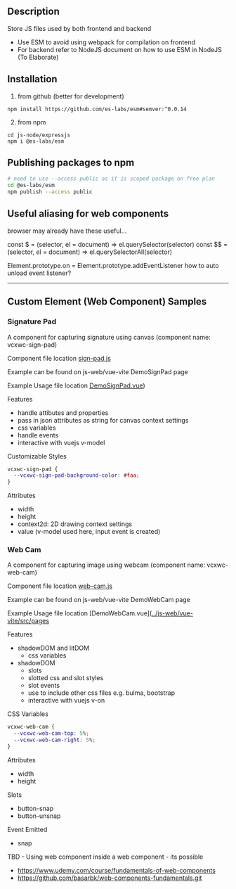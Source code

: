 ## Description

Store JS files used by both frontend and backend

- Use ESM to avoid using webpack for compilation on frontend
- For backend refer to NodeJS document on how to use ESM in NodeJS (To Elaborate)

## Installation

1. from github (better for development)

```
npm install https://github.com/es-labs/esm#semver:^0.0.14
```

2. from npm

```
cd js-node/expressjs
npm i @es-labs/esm
```

## Publishing packages to npm

```bash
# need to use --access public as it is scoped package on free plan
cd @es-labs/esm
npm publish --access public
```

## Useful aliasing for web components


browser may already have these useful...

const $ = (selector, el = document) => el.querySelector(selector)
const $$ = (selector, el = document) => el.querySelectorAll(selector)

Element.prototype.on = Element.prototype.addEventListener
how to auto unload event listener?


---

## Custom Element (Web Component) Samples

### Signature Pad

A component for capturing signature using canvas (component name: vcxwc-sign-pad)

Component file location [sign-pad.js](sign-pad.js)

Example can be found on js-web/vue-vite DemoSignPad page

Example Usage file location [DemoSignPad.vue](https://github.com/ais-one/cookbook/blob/master/js-web/vue-vite/src/apps/web-demo/views/Demo/DemoSignPad.vue))

Features
- handle attibutes and properties
- pass in json attributes as string for canvas context settings
- css variables
- handle events
- interactive with vuejs v-model

Customizable Styles

```css
vcxwc-sign-pad {
  --vcxwc-sign-pad-background-color: #faa;
}
```

Attributes
- width
- height
- context2d: 2D drawing context settings
- value (v-model used here, input event is created)

### Web Cam

A component for capturing image using webcam (component name: vcxwc-web-cam)

Component file location [web-cam.js](web-cam.js)

Example can be found on js-web/vue-vite DemoWebCam page

Example Usage file location [DemoWebCam.vue]([../js-web/vue-vite/src/pages](https://github.com/ais-one/cookbook/blob/master/js-web/vue-vite/src/apps/web-demo/views/Demo/DemoWebCam.vue)

Features
- shadowDOM and litDOM
  - css variables
- shadowDOM
  - slots
  - slotted css and slot styles
  - slot events
  - use <link> to include other css files e.g. bulma, bootstrap
  - interactive with vuejs v-on

CSS Variables

```css
vcxwc-web-cam {
  --vcxwc-web-cam-top: 5%;
  --vcxwc-web-cam-right: 5%;
}
```

Attributes
- width
- height

Slots
- button-snap
- button-unsnap

Event Emitted
- snap


TBD - Using web component inside a web component - its possible

- https://www.udemy.com/course/fundamentals-of-web-components
- https://github.com/basarbk/web-components-fundamentals.git
